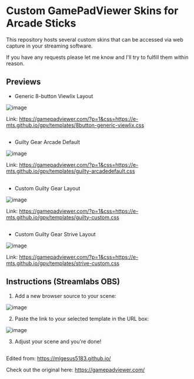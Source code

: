 # Custom GamePadViewer Skins for Arcade Sticks

This repository hosts several custom skins that can be accessed via web capture in your streaming software.

If you have any requests please let me know and I'll try to fulfill them within reason.

## Previews

- Generic 8-button Viewlix Layout

![image](https://user-images.githubusercontent.com/61860605/193346892-39a4af9f-beaf-418b-9b5d-4f879f5355c1.png)

Link: https://gamepadviewer.com/?p=1&css=https://e-mts.github.io/gpv/templates/8button-generic-viewlix.css
##
- Guilty Gear Arcade Default

![image](https://user-images.githubusercontent.com/61860605/193347066-87ef2b10-4156-44f5-ac27-98924cc2b69a.png)

Link: https://gamepadviewer.com/?p=1&css=https://e-mts.github.io/gpv/templates/guilty-arcadedefault.css
##
- Custom Guilty Gear Layout

![image](https://user-images.githubusercontent.com/61860605/193347155-1376308f-769b-40e4-ad30-7c459e3d82bf.png)

Link: https://gamepadviewer.com/?p=1&css=https://e-mts.github.io/gpv/templates/guilty-custom.css
##
- Custom Guilty Gear Strive Layout

![image](https://user-images.githubusercontent.com/61860605/193347225-fa40a9fe-941c-4f98-a40a-c4b2598626c3.png)

Link: https://gamepadviewer.com/?p=1&css=https://e-mts.github.io/gpv/templates/strive-custom.css

## Instructions (Streamlabs OBS)

1. Add a new browser source to your scene:

![image](https://user-images.githubusercontent.com/61860605/193346242-ca9473e9-416a-408b-9169-3712365d6619.png)

2. Paste the link to your selected template in the URL box:

![image](https://user-images.githubusercontent.com/61860605/193346456-664a4aab-39b7-42e2-b697-3e8ee7a6ffde.png)

3. Adjust your scene and you're done!

##

Edited from: https://mlgesus5183.github.io/

Check out the original here: https://gamepadviewer.com/
